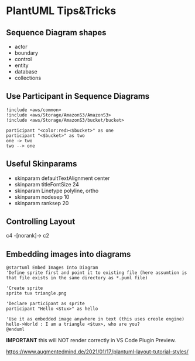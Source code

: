 # PlantUML Tips&Tricks

## Sequence Diagram shapes

- actor
- boundary
- control
- entity
- database
- collections

## Use Participant in Sequence Diagrams

``` PlantUML
!include <aws/common>
!include <aws/Storage/AmazonS3/AmazonS3>
!include <aws/Storage/AmazonS3/bucket/bucket>

participant "<color:red><$bucket>" as one
participant "<$bucket>" as two
one -> two
two --> one
```

## Useful Skinparams

- skinparam defaultTextAlignment center
- skinparam titleFontSize 24
- skinparam Linetype polyline, ortho
- skinparam nodesep 10
- skinparam ranksep 20

## Controlling Layout

c4 -[norank]-> c2

## Embedding images into diagrams

``` PlantUML
@startuml Embed Images Into Diagram
'Define sprite first and point it to existing file (here assumtion is that file exists in the same directory as *.puml file)

'Create sprite
sprite tux triangle.png

'Declare participant as sprite
participant "Hello <$tux>" as hello

'Use it as embedded image anywhere in text (this uses creole engine)
hello->World : I am a triangle <$tux>, who are you?
@enduml
```

**IMPORTANT** this will NOT render correctly in VS Code Plugin Preview.

https://www.augmentedmind.de/2021/01/17/plantuml-layout-tutorial-styles/
